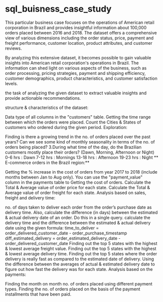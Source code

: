 # sql_buisness_case_study
This particular business case focuses on the operations of American retail corporation in Brazil and provides insightful information about 100,000 orders placed between 2016 and 2018. The dataset offers a comprehensive view of various dimensions including the order status, price, payment and freight performance, customer location, product attributes, and customer reviews.

By analyzing this extensive dataset, it becomes possible to gain valuable insights into American retail corporation's operations in Brazil. The information can shed light on various aspects of the business, such as order processing, pricing strategies, payment and shipping efficiency, customer demographics, product characteristics, and customer satisfaction levels.

the task of analyzing the given dataset to extract valuable insights and provide actionable recommendations.

structure & characteristics of the dataset:

Data type of all columns in the "customers" table.
Getting the time range between which the orders were placed.
Count the Cities & States of customers who ordered during the given period.
Exploration:

Finding is there a growing trend in the no. of orders placed over the past years?
Can we see some kind of monthly seasonality in terms of the no. of orders being placed? 3.During what time of the day, do the Brazilian customers mostly place their orders? (Dawn, Morning, Afternoon or Night)
0-6 hrs : Dawn
7-12 hrs : Mornings
13-18 hrs : Afternoon
19-23 hrs : Night
** E-commerce orders in the Brazil region:**

Getting the % increase in the cost of orders from year 2017 to 2018 (include months between Jan to Aug only).
You can use the "payment_value" column in the payments table to Getting the cost of orders.
Calculate the Total & Average value of order price for each state.
Calculate the Total & Average value of order freight for each state.
Analysis based on sales, freight and delivery time:

no. of days taken to deliver each order from the order’s purchase date as delivery time.
Also, calculate the difference (in days) between the estimated & actual delivery date of an order. Do this in a single query.
calculate the delivery time and the difference between the estimated & actual delivery date using the given formula:
time_to_deliver = order_delivered_customer_date - order_purchase_timestamp
diff_estimated_delivery = order_estimated_delivery_date - order_delivered_customer_date
Finding out the top 5 states with the highest & lowest average freight value.
Finding out the top 5 states with the highest & lowest average delivery time.
Finding out the top 5 states where the order delivery is really fast as compared to the estimated date of delivery.
Using the difference between the averages of actual & estimated delivery date to figure out how fast the delivery was for each state.
Analysis based on the payments:

Finding the month on month no. of orders placed using different payment types.
Finding the no. of orders placed on the basis of the payment installments that have been paid.
